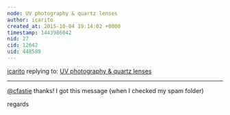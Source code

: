 ```yaml
---
node: UV photography & quartz lenses
author: icarito
created_at: 2015-10-04 19:14:02 +0000
timestamp: 1443986042
nid: 27
cid: 12642
uid: 448589
---
```




[icarito](../profile/icarito) replying to: [UV photography & quartz lenses](../notes/warren/12-12-2010/uv-photography-quartz-lenses)

----
[@cfastie](/profile/cfastie) thanks! I got this message (when I checked my spam folder)

regards